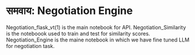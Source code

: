 # समवाय: Negotiation Engine
Negotiation_flask_vt(1) is the main notebook for API.
Negotiation_Similarity is the noteboook used to train and test for similarity scores.
Negotiation_Engine is the maine notebook in which we have fine tuned LLM for negotiation task.
